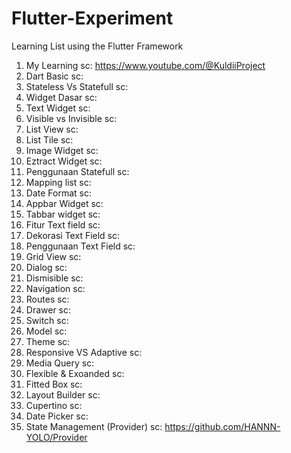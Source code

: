 # Flutter-Experiment
Learning List using the Flutter Framework
1. My Learning sc: https://www.youtube.com/@KuldiiProject
2. Dart Basic sc:
3. Stateless Vs Statefull sc:
4. Widget Dasar sc:
5. Text Widget sc:
6. Visible vs Invisible sc:
7. List View sc:
8. List Tile sc:
9. Image Widget sc:
10. Eztract Widget sc:
11. Penggunaan Statefull sc:
12. Mapping list sc:
13. Date Format sc:
14. Appbar Widget sc:
15. Tabbar widget sc:
16. Fitur Text field sc:
17. Dekorasi Text Field sc:
18. Penggunaan Text Field sc:
19. Grid View sc:
20. Dialog sc:
21. Dismisible sc:
22. Navigation sc:
23. Routes sc:
24. Drawer sc:
25. Switch sc:
26. Model sc:
27. Theme sc:
28. Responsive VS Adaptive sc:
29. Media Query sc:
30. Flexible & Exoanded sc:
31. Fitted Box sc:
32. Layout Builder sc:
33. Cupertino sc:
34. Date Picker sc:
35. State Management (Provider) sc: https://github.com/HANNN-YOLO/Provider
